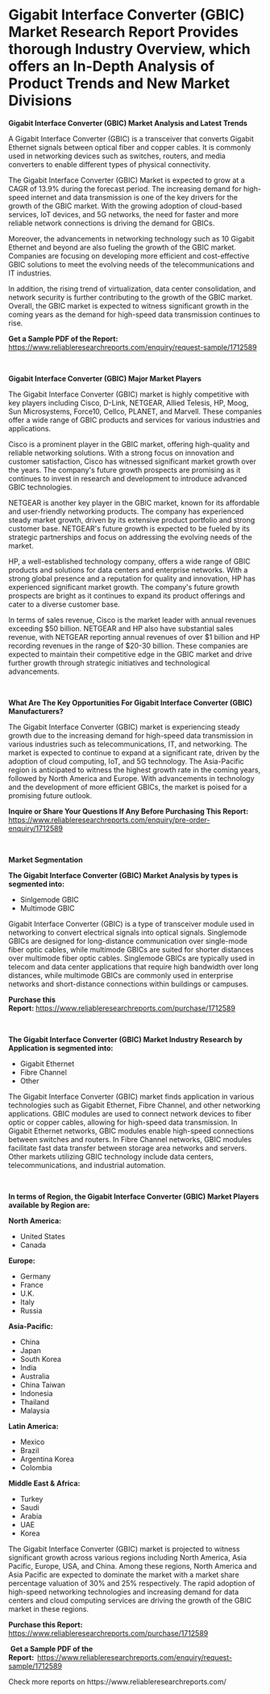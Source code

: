 <p><h1>Gigabit Interface Converter (GBIC) Market Research Report Provides thorough Industry Overview, which offers an In-Depth Analysis of Product Trends and New Market Divisions</h1></p><p><strong>Gigabit Interface Converter (GBIC) Market Analysis and Latest Trends</strong></p>
<p><p>A Gigabit Interface Converter (GBIC) is a transceiver that converts Gigabit Ethernet signals between optical fiber and copper cables. It is commonly used in networking devices such as switches, routers, and media converters to enable different types of physical connectivity.</p><p>The Gigabit Interface Converter (GBIC) Market is expected to grow at a CAGR of 13.9% during the forecast period. The increasing demand for high-speed internet and data transmission is one of the key drivers for the growth of the GBIC market. With the growing adoption of cloud-based services, IoT devices, and 5G networks, the need for faster and more reliable network connections is driving the demand for GBICs.</p><p>Moreover, the advancements in networking technology such as 10 Gigabit Ethernet and beyond are also fueling the growth of the GBIC market. Companies are focusing on developing more efficient and cost-effective GBIC solutions to meet the evolving needs of the telecommunications and IT industries.</p><p>In addition, the rising trend of virtualization, data center consolidation, and network security is further contributing to the growth of the GBIC market. Overall, the GBIC market is expected to witness significant growth in the coming years as the demand for high-speed data transmission continues to rise.</p></p>
<p><strong>Get a Sample PDF of the Report:&nbsp;</strong> <a href="https://www.reliableresearchreports.com/enquiry/request-sample/1712589">https://www.reliableresearchreports.com/enquiry/request-sample/1712589</a></p>
<p>&nbsp;</p>
<p><strong>Gigabit Interface Converter (GBIC) Major Market Players</strong></p>
<p><p>The Gigabit Interface Converter (GBIC) market is highly competitive with key players including Cisco, D-Link, NETGEAR, Allied Telesis, HP, Moog, Sun Microsystems, Force10, Cellco, PLANET, and Marvell. These companies offer a wide range of GBIC products and services for various industries and applications.</p><p>Cisco is a prominent player in the GBIC market, offering high-quality and reliable networking solutions. With a strong focus on innovation and customer satisfaction, Cisco has witnessed significant market growth over the years. The company's future growth prospects are promising as it continues to invest in research and development to introduce advanced GBIC technologies.</p><p>NETGEAR is another key player in the GBIC market, known for its affordable and user-friendly networking products. The company has experienced steady market growth, driven by its extensive product portfolio and strong customer base. NETGEAR's future growth is expected to be fueled by its strategic partnerships and focus on addressing the evolving needs of the market.</p><p>HP, a well-established technology company, offers a wide range of GBIC products and solutions for data centers and enterprise networks. With a strong global presence and a reputation for quality and innovation, HP has experienced significant market growth. The company's future growth prospects are bright as it continues to expand its product offerings and cater to a diverse customer base.</p><p>In terms of sales revenue, Cisco is the market leader with annual revenues exceeding $50 billion. NETGEAR and HP also have substantial sales revenue, with NETGEAR reporting annual revenues of over $1 billion and HP recording revenues in the range of $20-30 billion. These companies are expected to maintain their competitive edge in the GBIC market and drive further growth through strategic initiatives and technological advancements.</p></p>
<p>&nbsp;</p>
<p><strong>What Are The Key Opportunities For Gigabit Interface Converter (GBIC) Manufacturers?</strong></p>
<p><p>The Gigabit Interface Converter (GBIC) market is experiencing steady growth due to the increasing demand for high-speed data transmission in various industries such as telecommunications, IT, and networking. The market is expected to continue to expand at a significant rate, driven by the adoption of cloud computing, IoT, and 5G technology. The Asia-Pacific region is anticipated to witness the highest growth rate in the coming years, followed by North America and Europe. With advancements in technology and the development of more efficient GBICs, the market is poised for a promising future outlook.</p></p>
<p><strong>Inquire or Share Your Questions If Any Before Purchasing This Report:</strong> <a href="https://www.reliableresearchreports.com/enquiry/pre-order-enquiry/1712589">https://www.reliableresearchreports.com/enquiry/pre-order-enquiry/1712589</a></p>
<p>&nbsp;</p>
<p><strong>Market Segmentation</strong></p>
<p><strong>The Gigabit Interface Converter (GBIC) Market Analysis by types is segmented into:</strong></p>
<p><ul><li>Sinlgemode GBIC</li><li>Multimode GBIC</li></ul></p>
<p><p>Gigabit Interface Converter (GBIC) is a type of transceiver module used in networking to convert electrical signals into optical signals. Singlemode GBICs are designed for long-distance communication over single-mode fiber optic cables, while multimode GBICs are suited for shorter distances over multimode fiber optic cables. Singlemode GBICs are typically used in telecom and data center applications that require high bandwidth over long distances, while multimode GBICs are commonly used in enterprise networks and short-distance connections within buildings or campuses.</p></p>
<p><strong>Purchase this Report:&nbsp;</strong><a href="https://www.reliableresearchreports.com/purchase/1712589">https://www.reliableresearchreports.com/purchase/1712589</a></p>
<p>&nbsp;</p>
<p><strong>The Gigabit Interface Converter (GBIC) Market Industry Research by Application is segmented into:</strong></p>
<p><ul><li>Gigabit Ethernet</li><li>Fibre Channel</li><li>Other</li></ul></p>
<p><p>The Gigabit Interface Converter (GBIC) market finds application in various technologies such as Gigabit Ethernet, Fibre Channel, and other networking applications. GBIC modules are used to connect network devices to fiber optic or copper cables, allowing for high-speed data transmission. In Gigabit Ethernet networks, GBIC modules enable high-speed connections between switches and routers. In Fibre Channel networks, GBIC modules facilitate fast data transfer between storage area networks and servers. Other markets utilizing GBIC technology include data centers, telecommunications, and industrial automation.</p></p>
<p>&nbsp;</p>
<p><strong>In terms of Region, the Gigabit Interface Converter (GBIC) Market Players available by Region are:</strong></p>
<p>
    <p> <strong> North America: </strong>
        <ul>
            <li>United States</li>
            <li>Canada</li>
        </ul>
        </p> 
    <p> <strong> Europe: </strong>
        <ul>
            <li>Germany</li>
            <li>France</li>
            <li>U.K.</li>
            <li>Italy</li>
            <li>Russia</li>
        </ul>
        </p> 
    <p> <strong> Asia-Pacific: </strong>
        <ul>
            <li>China</li>
            <li>Japan</li>
            <li>South Korea</li>
            <li>India</li>
            <li>Australia</li>
            <li>China Taiwan</li>
            <li>Indonesia</li>
            <li>Thailand</li>
            <li>Malaysia</li>
        </ul>
        </p> 
    <p> <strong> Latin America: </strong>
        <ul>
            <li>Mexico</li>
            <li>Brazil</li>
            <li>Argentina Korea</li>
            <li>Colombia</li>
        </ul>
        </p> 
    <p> <strong> Middle East & Africa: </strong>
        <ul>
            <li>Turkey</li>
            <li>Saudi</li>
            <li>Arabia</li>
            <li>UAE</li>
            <li>Korea</li>
        </ul>
    </p>
    </p>
<p><p>The Gigabit Interface Converter (GBIC) market is projected to witness significant growth across various regions including North America, Asia Pacific, Europe, USA, and China. Among these regions, North America and Asia Pacific are expected to dominate the market with a market share percentage valuation of 30% and 25% respectively. The rapid adoption of high-speed networking technologies and increasing demand for data centers and cloud computing services are driving the growth of the GBIC market in these regions.</p></p>
<p><strong>Purchase this Report: </strong><a href="https://www.reliableresearchreports.com/purchase/1712589">https://www.reliableresearchreports.com/purchase/1712589</a></p>
<p>&nbsp;<strong>Get a Sample PDF of the Report:&nbsp;&nbsp;</strong><a href="https://www.reliableresearchreports.com/enquiry/request-sample/1712589">https://www.reliableresearchreports.com/enquiry/request-sample/1712589</a></p>
<p><strong></strong></p>
<p>Check more reports on https://www.reliableresearchreports.com/</p>